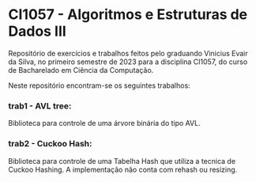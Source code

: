 # CI1057 - Algoritmos e Estruturas de Dados III

Repositório de exercícios e trabalhos feitos pelo graduando Vinicius Evair da
Silva, no primeiro semestre de 2023 para a disciplina CI1057, do curso de
Bacharelado em Ciência da Computação.

Neste repositório encontram-se os seguintes trabalhos:
### trab1 - AVL tree:
  Biblioteca para controle de uma árvore binária do tipo AVL.
### trab2 - Cuckoo Hash:
  Biblioteca para controle de uma Tabelha Hash que utiliza a tecnica de Cuckoo Hashing. A implementação não conta com rehash ou resizing.
